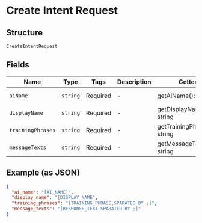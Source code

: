 
# Create Intent Request

## Structure

`CreateIntentRequest`

## Fields

| Name | Type | Tags | Description | Getter | Setter |
|  --- | --- | --- | --- | --- | --- |
| `aiName` | `string` | Required | - | getAiName(): string | setAiName(string aiName): void |
| `displayName` | `string` | Required | - | getDisplayName(): string | setDisplayName(string displayName): void |
| `trainingPhrases` | `string` | Required | - | getTrainingPhrases(): string | setTrainingPhrases(string trainingPhrases): void |
| `messageTexts` | `string` | Required | - | getMessageTexts(): string | setMessageTexts(string messageTexts): void |

## Example (as JSON)

```json
{
  "ai_name": "[AI_NAME]",
  "display_name": "[DISPLAY_NAME",
  "training_phrases": "[TRAINING_PHRASE,SPARATED BY ;]",
  "message_texts": "[RESPONSE_TEXT SPARATED BY ;]"
}
```

